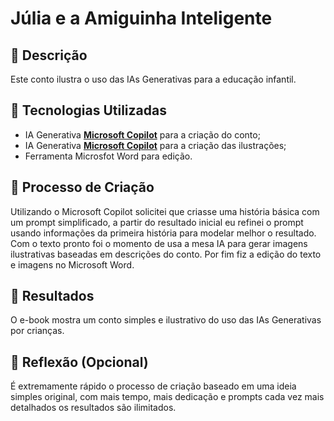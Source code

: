 # Júlia e a Amiguinha Inteligente

## 📒 Descrição
Este conto ilustra o uso das IAs Generativas para a educação infantil.

## 🤖 Tecnologias Utilizadas
- IA Generativa **[Microsoft Copilot](https://copilot.microsoft.com)** para a criação do conto;
- IA Generativa **[Microsoft Copilot](https://copilot.microsoft.com)** para a criação das ilustrações;
- Ferramenta Microsfot Word para edição.

## 🧐 Processo de Criação
Utilizando o Microsoft Copilot solicitei que criasse uma história básica com um prompt simplificado, a partir do resultado inicial eu refinei o prompt usando informações da primeira história para modelar melhor o resultado. Com o texto pronto foi o momento de usa a mesa IA para gerar imagens ilustrativas baseadas em descrições do conto. Por fim fiz a edição do texto e imagens no Microsoft Word.

## 🚀 Resultados
O e-book mostra um conto simples e ilustrativo do uso das IAs Generativas por crianças.

## 💭 Reflexão (Opcional)
É extremamente rápido o processo de criação baseado em uma ideia simples original, com mais tempo, mais dedicação e prompts cada vez mais detalhados os resultados são ilimitados.
